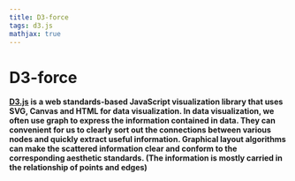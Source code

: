 ```yaml
---
title: D3-force
tags: d3.js
mathjax: true
---
```


# D3-force

**[D3.js](https://github.com/d3/d3) is a web standards-based JavaScript visualization library that uses SVG, Canvas and HTML for data visualization. In data visualization, we often use graph to express the information contained in data. They can convenient for us to clearly sort out the connections between various nodes and quickly extract useful information. Graphical layout algorithms can make the scattered information clear and conform to the corresponding aesthetic standards. (The information is mostly carried in the relationship of points and edges)**

